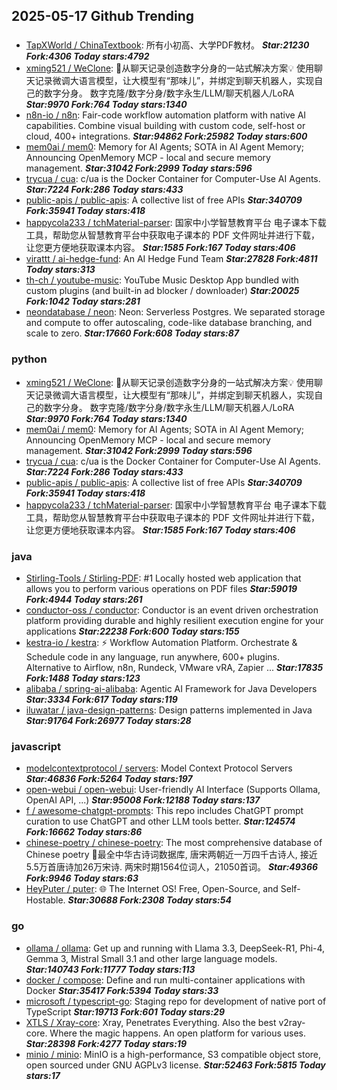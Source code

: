 ## 2025-05-17 Github Trending

### 
* [TapXWorld / ChinaTextbook](https://github.com/TapXWorld/ChinaTextbook): 所有小初高、大学PDF教材。 ***Star:21230 Fork:4306 Today stars:4792***
* [xming521 / WeClone](https://github.com/xming521/WeClone): 🚀从聊天记录创造数字分身的一站式解决方案💡 使用聊天记录微调大语言模型，让大模型有“那味儿”，并绑定到聊天机器人，实现自己的数字分身。 数字克隆/数字分身/数字永生/LLM/聊天机器人/LoRA ***Star:9970 Fork:764 Today stars:1340***
* [n8n-io / n8n](https://github.com/n8n-io/n8n): Fair-code workflow automation platform with native AI capabilities. Combine visual building with custom code, self-host or cloud, 400+ integrations. ***Star:94862 Fork:25982 Today stars:600***
* [mem0ai / mem0](https://github.com/mem0ai/mem0): Memory for AI Agents; SOTA in AI Agent Memory; Announcing OpenMemory MCP - local and secure memory management. ***Star:31042 Fork:2999 Today stars:596***
* [trycua / cua](https://github.com/trycua/cua): c/ua is the Docker Container for Computer-Use AI Agents. ***Star:7224 Fork:286 Today stars:433***
* [public-apis / public-apis](https://github.com/public-apis/public-apis): A collective list of free APIs ***Star:340709 Fork:35941 Today stars:418***
* [happycola233 / tchMaterial-parser](https://github.com/happycola233/tchMaterial-parser): 国家中小学智慧教育平台 电子课本下载工具，帮助您从智慧教育平台中获取电子课本的 PDF 文件网址并进行下载，让您更方便地获取课本内容。 ***Star:1585 Fork:167 Today stars:406***
* [virattt / ai-hedge-fund](https://github.com/virattt/ai-hedge-fund): An AI Hedge Fund Team ***Star:27828 Fork:4811 Today stars:313***
* [th-ch / youtube-music](https://github.com/th-ch/youtube-music): YouTube Music Desktop App bundled with custom plugins (and built-in ad blocker / downloader) ***Star:20025 Fork:1042 Today stars:281***
* [neondatabase / neon](https://github.com/neondatabase/neon): Neon: Serverless Postgres. We separated storage and compute to offer autoscaling, code-like database branching, and scale to zero. ***Star:17660 Fork:608 Today stars:87***

### python
* [xming521 / WeClone](https://github.com/xming521/WeClone): 🚀从聊天记录创造数字分身的一站式解决方案💡 使用聊天记录微调大语言模型，让大模型有“那味儿”，并绑定到聊天机器人，实现自己的数字分身。 数字克隆/数字分身/数字永生/LLM/聊天机器人/LoRA ***Star:9970 Fork:764 Today stars:1340***
* [mem0ai / mem0](https://github.com/mem0ai/mem0): Memory for AI Agents; SOTA in AI Agent Memory; Announcing OpenMemory MCP - local and secure memory management. ***Star:31042 Fork:2999 Today stars:596***
* [trycua / cua](https://github.com/trycua/cua): c/ua is the Docker Container for Computer-Use AI Agents. ***Star:7224 Fork:286 Today stars:433***
* [public-apis / public-apis](https://github.com/public-apis/public-apis): A collective list of free APIs ***Star:340709 Fork:35941 Today stars:418***
* [happycola233 / tchMaterial-parser](https://github.com/happycola233/tchMaterial-parser): 国家中小学智慧教育平台 电子课本下载工具，帮助您从智慧教育平台中获取电子课本的 PDF 文件网址并进行下载，让您更方便地获取课本内容。 ***Star:1585 Fork:167 Today stars:406***

### java
* [Stirling-Tools / Stirling-PDF](https://github.com/Stirling-Tools/Stirling-PDF): #1 Locally hosted web application that allows you to perform various operations on PDF files ***Star:59019 Fork:4944 Today stars:261***
* [conductor-oss / conductor](https://github.com/conductor-oss/conductor): Conductor is an event driven orchestration platform providing durable and highly resilient execution engine for your applications ***Star:22238 Fork:600 Today stars:155***
* [kestra-io / kestra](https://github.com/kestra-io/kestra): ⚡ Workflow Automation Platform. Orchestrate & Schedule code in any language, run anywhere, 600+ plugins. Alternative to Airflow, n8n, Rundeck, VMware vRA, Zapier ... ***Star:17835 Fork:1488 Today stars:123***
* [alibaba / spring-ai-alibaba](https://github.com/alibaba/spring-ai-alibaba): Agentic AI Framework for Java Developers ***Star:3334 Fork:617 Today stars:119***
* [iluwatar / java-design-patterns](https://github.com/iluwatar/java-design-patterns): Design patterns implemented in Java ***Star:91764 Fork:26977 Today stars:28***

### javascript
* [modelcontextprotocol / servers](https://github.com/modelcontextprotocol/servers): Model Context Protocol Servers ***Star:46836 Fork:5264 Today stars:197***
* [open-webui / open-webui](https://github.com/open-webui/open-webui): User-friendly AI Interface (Supports Ollama, OpenAI API, ...) ***Star:95008 Fork:12188 Today stars:137***
* [f / awesome-chatgpt-prompts](https://github.com/f/awesome-chatgpt-prompts): This repo includes ChatGPT prompt curation to use ChatGPT and other LLM tools better. ***Star:124574 Fork:16662 Today stars:86***
* [chinese-poetry / chinese-poetry](https://github.com/chinese-poetry/chinese-poetry): The most comprehensive database of Chinese poetry 🧶最全中华古诗词数据库, 唐宋两朝近一万四千古诗人, 接近5.5万首唐诗加26万宋诗. 两宋时期1564位词人，21050首词。 ***Star:49366 Fork:9946 Today stars:63***
* [HeyPuter / puter](https://github.com/HeyPuter/puter): 🌐 The Internet OS! Free, Open-Source, and Self-Hostable. ***Star:30688 Fork:2308 Today stars:54***

### go
* [ollama / ollama](https://github.com/ollama/ollama): Get up and running with Llama 3.3, DeepSeek-R1, Phi-4, Gemma 3, Mistral Small 3.1 and other large language models. ***Star:140743 Fork:11777 Today stars:113***
* [docker / compose](https://github.com/docker/compose): Define and run multi-container applications with Docker ***Star:35417 Fork:5394 Today stars:33***
* [microsoft / typescript-go](https://github.com/microsoft/typescript-go): Staging repo for development of native port of TypeScript ***Star:19713 Fork:601 Today stars:29***
* [XTLS / Xray-core](https://github.com/XTLS/Xray-core): Xray, Penetrates Everything. Also the best v2ray-core. Where the magic happens. An open platform for various uses. ***Star:28398 Fork:4277 Today stars:19***
* [minio / minio](https://github.com/minio/minio): MinIO is a high-performance, S3 compatible object store, open sourced under GNU AGPLv3 license. ***Star:52463 Fork:5815 Today stars:17***
